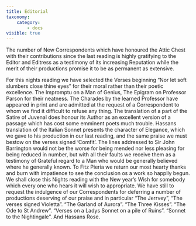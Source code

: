 ```yaml
---
title: Editorial
taxonomy:
    category:
        - docs
visible: true
---
```


The number of New Correspondents which have honoured the Attic Chest with their contributions since the last reading is highly gratifying to the Editor and Editress as a testimony of its increasing Reputation while the merit of their productions promise it to be as permanent as extensive.

For this nights reading we have selected the Verses beginning “Nor let soft slumbers close thine eyes” for their moral rather than their poetic excellence. The Impromptu on a Man of Genius, The Epigram on Professor Parson for their neatness. The Charades by the learned Professor have appeared in print and are admitted at the request of a Correspondent to whom we find it difficult to refuse any thing. The translation of a part of the Satire of Juvenal does honour its Author as an excellent version of a passage which has cost some emminent poets much trouble. Hassans translation of the Italian Sonnet presents the character of Elegance, which we gave to his production in our last reading, and the same praise we must bestow on the verses signed ‘Comfit’. The lines addressed to Sir John Barrington would not be the worse for being mended nor less pleasing for being reduced in number, but with all their faults we receive them as a testimony of Grateful regard to a Man who would be generally believed where he generally known. To Fitz Pieria we return our most hearty thanks and burn with impatience to see the conclusion os a work so happily begun. We shall close this Nights reading with the New year’s Wish for somebody which every one who hears it will wish to appropriate. We have still to request the indulgence of our Correspondents for deferring a number of productions deserving of our praise and in particular “The Jerrvey”, “The verses signed Violetta”. “The Garland of Aurora”. “The Three Kisses”. “The Ode to St Andrew”. “Verses on a Ladys Sonnet on a pile of Ruins”. “Sonnet to the Nightingale”. And Hassans Rose.